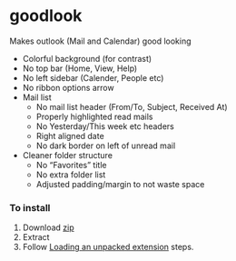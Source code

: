 # goodlook

Makes outlook (Mail and Calendar) good looking

* Colorful background (for contrast)
* No top bar (Home, View, Help)
* No left sidebar (Calender, People etc)
* No ribbon options arrow
* Mail list
  * No mail list header (From/To, Subject, Received At)
  * Properly highlighted read mails
  * No Yesterday/This week etc headers
  * Right aligned date
  * No dark border on left of unread mail
* Cleaner folder structure
  * No “Favorites” title
  * No extra folder list
  * Adjusted padding/margin to not waste space

### To install

1. Download [zip](https://github.com/udaan-com/goodlook/archive/refs/heads/main.zip)
2. Extract
3. Follow [Loading an unpacked extension](https://developer.chrome.com/docs/extensions/mv3/getstarted/development-basics/#load-unpacked) steps.
